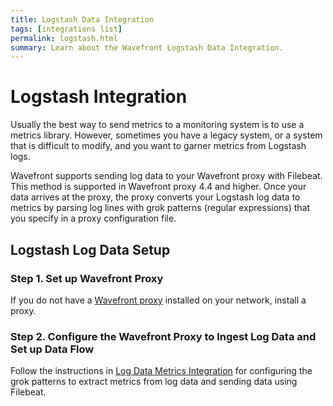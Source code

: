 ```yaml
---
title: Logstash Data Integration
tags: [integrations list]
permalink: logstash.html
summary: Learn about the Wavefront Logstash Data Integration.
---
```

# Logstash Integration

Usually the best way to send metrics to a monitoring system is to use a metrics library. However, sometimes you have a legacy system, or a system that is difficult to modify, and you want to garner metrics from Logstash logs. 

Wavefront supports sending log data to your Wavefront proxy with Filebeat. This method is supported in Wavefront proxy 4.4 and higher. Once your data arrives at the proxy, the proxy converts your Logstash log data to metrics by parsing log lines with grok patterns (regular expressions) that you specify in a proxy configuration file.



## Logstash Log Data Setup



### Step 1. Set up Wavefront Proxy

If you do not have a [Wavefront proxy](https://docs.wavefront.com/proxies.html) installed on your network, install a proxy.


### Step 2. Configure the Wavefront Proxy to Ingest Log Data and Set up Data Flow

Follow the instructions in [Log Data Metrics Integration](https://docs.wavefront.com/integrations_log_data.html) for configuring the grok patterns to extract metrics from log data and sending data using Filebeat.


